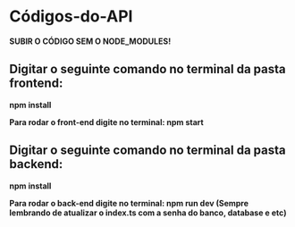# Códigos-do-API

<p><b>SUBIR O CÓDIGO SEM O NODE_MODULES!</b></p>

<h2>Digitar o seguinte comando no terminal da pasta frontend:</h2>

<p><b>npm install</b></p>
<p><b>Para rodar o front-end digite no terminal: npm start </b></p>

<h2>Digitar o seguinte comando no terminal da pasta backend:</h2>

<p><b>npm install</b></p>
<p><b>Para rodar o back-end digite no terminal: npm run dev (Sempre lembrando de atualizar o index.ts com a senha do banco, database e etc)</b></p>

